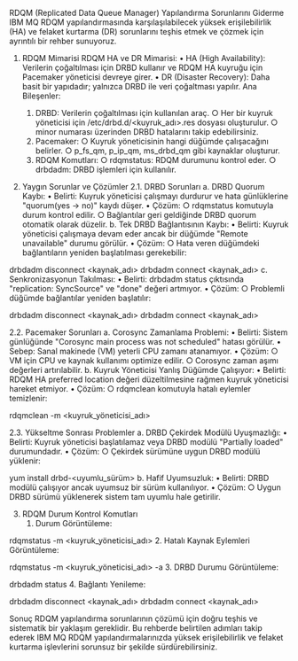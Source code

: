 RDQM (Replicated Data Queue Manager) Yapılandırma Sorunlarını Giderme
IBM MQ RDQM yapılandırmasında karşılaşılabilecek yüksek erişilebilirlik (HA) ve felaket kurtarma (DR) sorunlarını teşhis etmek ve çözmek için ayrıntılı bir rehber sunuyoruz.

1. RDQM Mimarisi
RDQM HA ve DR Mimarisi:
	• HA (High Availability): Verilerin çoğaltılması için DRBD kullanır ve RDQM HA kuyruğu için Pacemaker yöneticisi devreye girer.
	• DR (Disaster Recovery): Daha basit bir yapıdadır; yalnızca DRBD ile veri çoğaltması yapılır.
Ana Bileşenler:
	1. DRBD: Verilerin çoğaltılması için kullanılan araç.
		○ Her bir kuyruk yöneticisi için /etc/drbd.d/<kuyruk_adı>.res dosyası oluşturulur.
		○ minor numarası üzerinden DRBD hatalarını takip edebilirsiniz.
	2. Pacemaker:
		○ Kuyruk yöneticisinin hangi düğümde çalışacağını belirler.
		○ p_fs_qm, p_ip_qm, ms_drbd_qm gibi kaynaklar oluşturur.
	3. RDQM Komutları:
		○ rdqmstatus: RDQM durumunu kontrol eder.
		○ drbdadm: DRBD işlemleri için kullanılır.

2. Yaygın Sorunlar ve Çözümler
2.1. DRBD Sorunları
a. DRBD Quorum Kaybı:
	• Belirti: Kuyruk yöneticisi çalışmayı durdurur ve hata günlüklerine "quorum(yes -> no)" kaydı düşer.
	• Çözüm:
		○ rdqmstatus komutuyla durum kontrol edilir.
		○ Bağlantılar geri geldiğinde DRBD quorum otomatik olarak düzelir.
b. Tek DRBD Bağlantısının Kaybı:
	• Belirti: Kuyruk yöneticisi çalışmaya devam eder ancak bir düğümde "Remote unavailable" durumu görülür.
	• Çözüm:
		○ Hata veren düğümdeki bağlantıların yeniden başlatılması gerekebilir:drbdadm disconnect <kaynak_adı>drbdadm connect <kaynak_adı>
c. Senkronizasyonun Takılması:
	• Belirti: drbdadm status çıktısında "replication: SyncSource" ve "done" değeri artmıyor.
	• Çözüm:
		○ Problemli düğümde bağlantılar yeniden başlatılır:drbdadm disconnect <kaynak_adı>drbdadm connect <kaynak_adı>

2.2. Pacemaker Sorunları
a. Corosync Zamanlama Problemi:
	• Belirti: Sistem günlüğünde "Corosync main process was not scheduled" hatası görülür.
	• Sebep: Sanal makinede (VM) yeterli CPU zamanı atanamıyor.
	• Çözüm:
		○ VM için CPU ve kaynak kullanımı optimize edilir.
		○ Corosync zaman aşımı değerleri artırılabilir.
b. Kuyruk Yöneticisi Yanlış Düğümde Çalışıyor:
	• Belirti: RDQM HA preferred location değeri düzeltilmesine rağmen kuyruk yöneticisi hareket etmiyor.
	• Çözüm:
		○ rdqmclean komutuyla hatalı eylemler temizlenir:rdqmclean -m <kuyruk_yöneticisi_adı>

2.3. Yükseltme Sonrası Problemler
a. DRBD Çekirdek Modülü Uyuşmazlığı:
	• Belirti: Kuyruk yöneticisi başlatılamaz veya DRBD modülü "Partially loaded" durumundadır.
	• Çözüm:
		○ Çekirdek sürümüne uygun DRBD modülü yüklenir:yum install drbd-<uyumlu_sürüm>
b. Hafif Uyumsuzluk:
	• Belirti: DRBD modülü çalışıyor ancak uyumsuz bir sürüm kullanılıyor.
	• Çözüm:
		○ Uygun DRBD sürümü yüklenerek sistem tam uyumlu hale getirilir.

3. RDQM Durum Kontrol Komutları
	1. Durum Görüntüleme:rdqmstatus -m <kuyruk_yöneticisi_adı>
	2. Hatalı Kaynak Eylemleri Görüntüleme:rdqmstatus -m <kuyruk_yöneticisi_adı> -a
	3. DRBD Durumu Görüntüleme:drbdadm status
	4. Bağlantı Yenileme:drbdadm disconnect <kaynak_adı>drbdadm connect <kaynak_adı>

Sonuç
RDQM yapılandırma sorunlarının çözümü için doğru teşhis ve sistematik bir yaklaşım gereklidir. Bu rehberde belirtilen adımları takip ederek IBM MQ RDQM yapılandırmalarınızda yüksek erişilebilirlik ve felaket kurtarma işlevlerini sorunsuz bir şekilde sürdürebilirsiniz.
